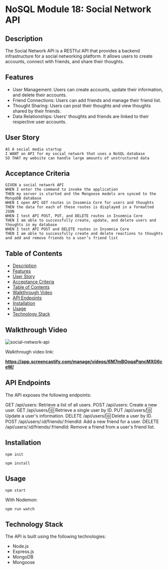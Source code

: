 # NoSQL Module 18: Social Network API
   
## Description

The Social Network API is a RESTful API that provides a backend infrastructure for a social networking platform. It allows users to create accounts, connect with friends, and share their thoughts.

## Features

* User Management: Users can create accounts, update their information, and delete their accounts.
* Friend Connections: Users can add friends and manage their friend list.
* Thought Sharing: Users can post their thoughts and view thoughts shared by their friends.
* Data Relationships: Users' thoughts and friends are linked to their respective user accounts.
  

## User Story

```
AS A social media startup
I WANT an API for my social network that uses a NoSQL database
SO THAT my website can handle large amounts of unstructured data
```

## Acceptance Criteria

```
GIVEN a social network API
WHEN I enter the command to invoke the application
THEN my server is started and the Mongoose models are synced to the MongoDB database
WHEN I open API GET routes in Insomnia Core for users and thoughts
THEN the data for each of these routes is displayed in a formatted JSON
WHEN I test API POST, PUT, and DELETE routes in Insomnia Core
THEN I am able to successfully create, update, and delete users and thoughts in my database
WHEN I test API POST and DELETE routes in Insomnia Core
THEN I am able to successfully create and delete reactions to thoughts and add and remove friends to a user’s friend list
```
   
## Table of Contents
- [Description](#description)
- [Features](#features)
- [User Story](#user-story)
- [Acceptance Criteria](#acceptance-criteria)
- [Table of Contents](#table-of-contents)
- [Walkthrough Video](#walkthrough-video)
- [API Endpoints](#api-endpoints)
- [Installation](#installation)
- [Usage](#usage)
- [Technology Stack](#technology-stack)

## Walkthrough Video
  
![social-network-api](./assets/social-network-api.gif)

Walkthrough video link:

**https://app.screencastify.com/manage/videos/6M7mBOoqaPqncMXG6ceW/**

## API Endpoints
The API exposes the following endpoints:

GET /api/users: Retrieve a list of all users.
POST /api/users: Create a new user.
GET /api/users/:id: Retrieve a single user by ID.
PUT /api/users/:id: Update a user's information.
DELETE /api/users/:id: Delete a user by ID.
POST /api/users/:id/friends/:friendId: Add a new friend for a user.
DELETE /api/users/:id/friends/:friendId: Remove a friend from a user's friend list.

## Installation  
  
`npm init`

`npm install`
  
## Usage
  
`npm start`

With Nodemon:

`npm run watch`

## Technology Stack
The API is built using the following technologies:

* Node.js
* Express.js
* MongoDB
* Mongoose
